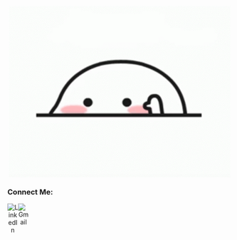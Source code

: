 <div align="center">
  <img alt="GIF" align="center" src=https://github.com/busracagliyan/busracagliyan/blob/main/hithere.gif>

<h3 align="left">Connect Me:</h3>
 
<a href="https://www.linkedin.com/in/busracagliyan/"><img align="left" alt="LinkedIn" width="24px" src="https://cdn-icons-png.flaticon.com/512/1409/1409945.png"/></a>

<a href="mailto:bsrcagliyann@gmail.com"><img align="left" alt="Gmail" width="24px" src="https://github.com/busracagliyan/busracagliyan/assets/43908111/a5464910-22a5-4148-b57c-d165dc6fbcae"/></a>
